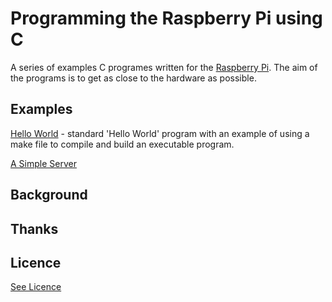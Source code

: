 # Programming the Raspberry Pi using C

A series of examples C programes written for the [Raspberry Pi](https://www.raspberrypi.org/).
The aim of the programs is to get as close to the hardware as possible.

## Examples

[Hello World](HelloWorld/) - standard 'Hello World' program with an example of using a make file to compile and build an executable program.

[A Simple Server](SimpleServer/)

## Background


## Thanks


## Licence

[See Licence](/LICENSE)

